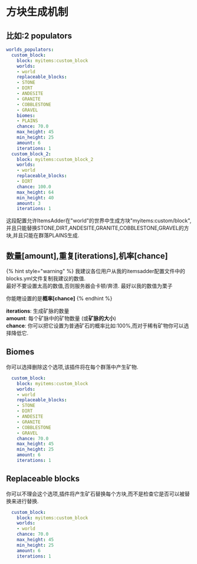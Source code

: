 # 方块生成机制

## 比如:2 populators

```yaml
worlds_populators:
  custom_block:
    block: myitems:custom_block
    worlds:
    - world
    replaceable_blocks:
    - STONE
    - DIRT
    - ANDESITE
    - GRANITE
    - COBBLESTONE
    - GRAVEL
    biomes:
    - PLAINS
    chance: 70.0
    max_height: 45
    min_height: 25
    amount: 6
    iterations: 1
  custom_block_2:
    block: myitems:custom_block_2
    worlds:
    - world
    replaceable_blocks:
    - DIRT
    chance: 100.0
    max_height: 64
    min_height: 40
    amount: 3
    iterations: 1
```

这段配置允许ItemsAdder在"world"的世界中生成方块"myitems:custom/block",并且只能替换STONE,DIRT,ANDESITE,GRANITE,COBBLESTONE,GRAVEL的方块,并且只能在群落PLAINS生成.

## 数量\[amount\],重复\[iterations\],机率\[chance\]

{% hint style="warning" %}
我建议各位用户从我的itemsadder配置文件中的blocks.yml文件复制我建议的数值.  
最好不要设置太高的数值,否则服务器会卡顿/奔溃. 最好以我的数值为栗子

你能瞎设置的是**概率\[chance\]**
{% endhint %}

**iterations**: 生成矿脉的数量  
**amount**: 每个矿脉中的矿物数量 \(或**矿脉的大小**\)  
**chance**: 你可以把它设置为普通矿石的概率比如:100%,而对于稀有矿物你可以选择降低它.

## Biomes

你可以选择删除这个选项,该插件将在每个群落中产生矿物.

```yaml
  custom_block:
    block: myitems:custom_block
    worlds:
    - world
    replaceable_blocks:
    - STONE
    - DIRT
    - ANDESITE
    - GRANITE
    - COBBLESTONE
    - GRAVEL
    chance: 70.0
    max_height: 45
    min_height: 25
    amount: 6
    iterations: 1
```

## Replaceable blocks

你可以不理会这个选项,插件将产生矿石替换每个方块,而不是检查它是否可以被替换来进行替换.

```yaml
  custom_block:
    block: myitems:custom_block
    worlds:
    - world
    chance: 70.0
    max_height: 45
    min_height: 25
    amount: 6
    iterations: 1
```

